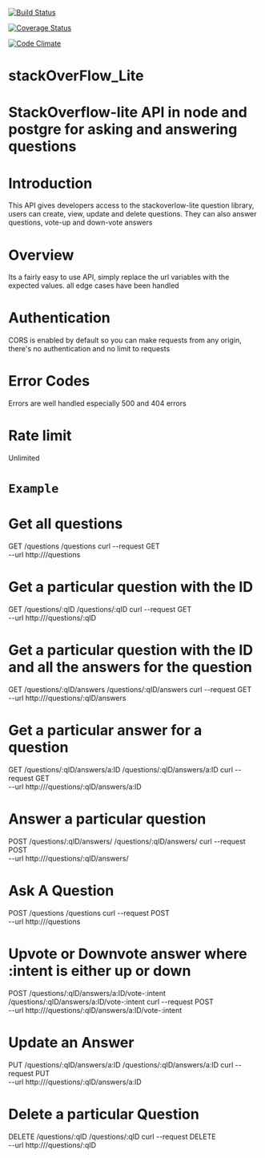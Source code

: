 [![Build Status](https://travis-ci.com/wrightkhlebisol/stackOverFlow_Lite.svg?branch=master)](https://travis-ci.com/wrightkhlebisol/stackOverFlow_Lite)

[![Coverage Status](https://coveralls.io/repos/github/wrightkhlebisol/stackOverFlow_Lite/badge.svg?branch=master)](https://coveralls.io/github/wrightkhlebisol/stackOverFlow_Lite?branch=master)

[![Code Climate](https://codeclimate.com/github/codeclimate/codeclimate/badges/gpa.svg)](https://codeclimate.com/github/wrightkhlebisol/stackOverFlow_Lite)


# stackOverFlow_Lite 

# StackOverflow-lite API in node and postgre for asking and answering questions

# Introduction
This API gives developers access to the stackoverlow-lite question library, users can create, view, update and delete questions. They can also answer questions, vote-up and down-vote answers

# Overview
Its a fairly easy to use API, simply replace the url variables with the expected values. all edge cases have been handled

# Authentication
CORS is enabled by default so you can make requests from any origin, there's no authentication and no limit to requests

# Error Codes
Errors are well handled especially 500 and 404 errors

# Rate limit
Unlimited

# ```Example```

# Get all questions
GET /questions
/questions
curl --request GET \
  --url http:///questions

# Get a particular question with the ID
GET /questions/:qID
/questions/:qID
curl --request GET \
  --url http:///questions/:qID
  

# Get a particular question with the ID and all the answers for the question
GET /questions/:qID/answers
/questions/:qID/answers
curl --request GET \
  --url http:///questions/:qID/answers
  
# Get a particular answer for a question
GET /questions/:qID/answers/a:ID
/questions/:qID/answers/a:ID
curl --request GET \
  --url http:///questions/:qID/answers/a:ID
  
# Answer a particular question
POST /questions/:qID/answers/
/questions/:qID/answers/
curl --request POST \
  --url http:///questions/:qID/answers/
  
# Ask A Question
POST /questions
/questions
curl --request POST \
  --url http:///questions
  
# Upvote or Downvote answer where :intent is either up or down
POST /questions/:qID/answers/a:ID/vote-:intent
/questions/:qID/answers/a:ID/vote-:intent
curl --request POST \
  --url http:///questions/:qID/answers/a:ID/vote-:intent
  
# Update an Answer
PUT /questions/:qID/answers/a:ID
/questions/:qID/answers/a:ID
curl --request PUT \
  --url http:///questions/:qID/answers/a:ID
  
# Delete a particular Question
DELETE /questions/:qID
/questions/:qID
curl --request DELETE \
  --url http:///questions/:qID


